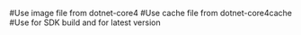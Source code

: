 #Use image file from dotnet-core4
#Use cache file from dotnet-core4cache
#Use for SDK build and for latest version
